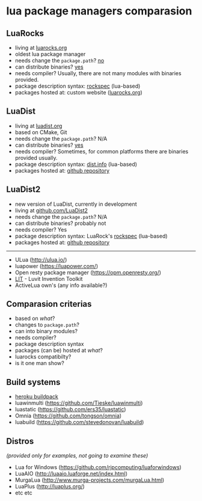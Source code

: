 # lua package managers comparasion

## LuaRocks

* living at [luarocks.org](https://luarocks.org/)
* oldest lua package manager
* needs change the `package.path`? [no](https://github.com/luarocks/luarocks/wiki/File-locations#paths-to-rocks-trees)
* can distribute binaries? [yes](https://github.com/luarocks/luarocks/wiki/Rock-file-format)
* needs compiler? Usually, there are not many modules with binaries provided.
* package description syntax: [rockspec](https://github.com/luarocks/luarocks/wiki/Rockspec-format) (lua-based)
* packages hosted at: custom website ([luarocks.org](https://luarocks.org/))

## LuaDist

* living at [luadist.org](http://luadist.org/)
* based on CMake, Git
* needs change the `package.path`? N/A
* can distribute binaries? [yes](https://github.com/LuaDist/Repository/wiki/LuaDist%3A-Package-Structure)
* needs compiler? Sometimes, for common platforms there are binaries provided usually.
* package description syntax: [dist.info](https://github.com/LuaDist/Repository/wiki/LuaDist:-Package-Structure#the-distinfo-file) (lua-based)
* packages hosted at: [github repository](https://github.com/LuaDist/Repository)

## LuaDist2

* new version of LuaDist, currently in development
* living at [github.com/LuaDist2](https://github.com/LuaDist2)
* needs change the `package.path`? N/A
* can distribute binaries? probably not
* needs compiler? Yes
* package description syntax: LuaRock's [rockspec](https://github.com/luarocks/luarocks/wiki/Rockspec-format) (lua-based)
* packages hosted at: [github repository](https://github.com/LuaDist2/manifest)

---

* ULua (http://ulua.io/)
* luapower (https://luapower.com/)
* Open resty package manager (https://opm.openresty.org/)
* [LIT](https://github.com/luvit/lit) - Luvit Invention Toolkit
* ActiveLua own's (any info available?)

## Comparasion criterias

* based on *what*?
* changes to `package.path`?
* can into binary modules?
* needs compiler?
* package description syntax
* packages (can be) hosted at *what*?
* luarocks compatibilty?
* is it one man show?

## Build systems

* [heroku buildpack](http://leafo.net/posts/lua_on_heroku.html)
* luawinmulti (https://github.com/Tieske/luawinmulti)
* luastatic (https://github.com/ers35/luastatic)
* Omnia (https://github.com/tongson/omnia)
* luabuild (https://github.com/stevedonovan/luabuild)


## Distros

*(provided only for examples, not going to examine these)*

* Lua for Windows (https://github.com/rjpcomputing/luaforwindows)
* LuaAIO (http://luaaio.luaforge.net/index.html)
* MurgaLua (http://www.murga-projects.com/murgaLua.html)
* LuaPlus (http://luaplus.org/)
* etc etc
